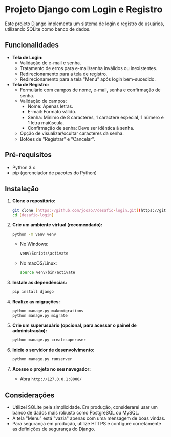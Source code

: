 # Projeto Django com Login e Registro

Este projeto Django implementa um sistema de login e registro de usuários, utilizando SQLite como banco de dados.

## Funcionalidades

- **Tela de Login:**
  - Validação de e-mail e senha.
  - Tratamento de erros para e-mail/senha inválidos ou inexistentes.
  - Redirecionamento para a tela de registro.
  - Redirecionamento para a tela "Menu" após login bem-sucedido.
- **Tela de Registro:**
  - Formulário com campos de nome, e-mail, senha e confirmação de senha.
  - Validação de campos:
    - Nome: Apenas letras.
    - E-mail: Formato válido.
    - Senha: Mínimo de 8 caracteres, 1 caractere especial, 1 número e 1 letra maiúscula.
    - Confirmação de senha: Deve ser idêntica à senha.
  - Opção de visualizar/ocultar caracteres da senha.
  - Botões de "Registrar" e "Cancelar".

## Pré-requisitos

- Python 3.x
- pip (gerenciador de pacotes do Python)

## Instalação

1.  **Clone o repositório:**

    ```bash
    git clone [https://github.com/jooao7/desafio-login.git](https://github.com/jooao7/desafio-login.git)
    cd [desafio-login]
    ```

2.  **Crie um ambiente virtual (recomendado):**

    ```bash
    python -m venv venv
    ```

    - No Windows:

      ```bash
      venv\Scripts\activate
      ```

    - No macOS/Linux:

      ```bash
      source venv/bin/activate
      ```

3.  **Instale as dependências:**

    ```bash
    pip install django
    ```

4.  **Realize as migrações:**

    ```bash
    python manage.py makemigrations
    python manage.py migrate
    ```

5.  **Crie um superusuário (opcional, para acessar o painel de administração):**

    ```bash
    python manage.py createsuperuser
    ```

6.  **Inicie o servidor de desenvolvimento:**

    ```bash
    python manage.py runserver
    ```

7.  **Acesse o projeto no seu navegador:**

    - Abra `http://127.0.0.1:8000/`

## Considerações

- Utilizei SQLite pela simplicidade. Em produção, considerarei usar um banco de dados mais robusto como PostgreSQL ou MySQL.
- A tela "Menu" está "vazia" apenas com uma mensagem de boas vindas.
- Para segurança em produção, utilize HTTPS e configure corretamente as definições de segurança do Django.
